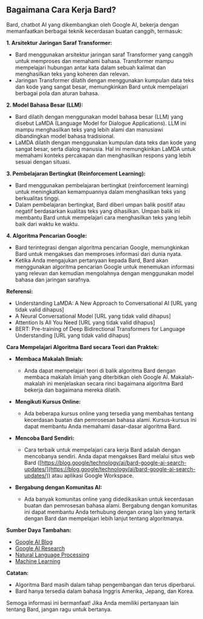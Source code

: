 ## Bagaimana Cara Kerja Bard?

Bard, chatbot AI yang dikembangkan oleh Google AI, bekerja dengan memanfaatkan berbagai teknik kecerdasan buatan canggih, termasuk:

**1. Arsitektur Jaringan Saraf Transformer:**

* Bard menggunakan arsitektur jaringan saraf Transformer yang canggih untuk memproses dan memahami bahasa. Transformer mampu mempelajari hubungan antar kata dalam sebuah kalimat dan menghasilkan teks yang koheren dan relevan.
* Jaringan Transformer dilatih dengan menggunakan kumpulan data teks dan kode yang sangat besar, memungkinkan Bard untuk mempelajari berbagai pola dan aturan bahasa.

**2. Model Bahasa Besar (LLM):**

* Bard dilatih dengan menggunakan model bahasa besar (LLM) yang disebut LaMDA (Language Model for Dialogue Applications). LLM ini mampu menghasilkan teks yang lebih alami dan manusiawi dibandingkan model bahasa tradisional.
* LaMDA dilatih dengan menggunakan kumpulan data teks dan kode yang sangat besar, serta dialog manusia. Hal ini memungkinkan LaMDA untuk memahami konteks percakapan dan menghasilkan respons yang lebih sesuai dengan situasi.

**3. Pembelajaran Bertingkat (Reinforcement Learning):**

* Bard menggunakan pembelajaran bertingkat (reinforcement learning) untuk meningkatkan kemampuannya dalam menghasilkan teks yang berkualitas tinggi.
* Dalam pembelajaran bertingkat, Bard diberi umpan balik positif atau negatif berdasarkan kualitas teks yang dihasilkan. Umpan balik ini membantu Bard untuk mempelajari cara menghasilkan teks yang lebih baik dari waktu ke waktu.

**4. Algoritma Pencarian Google:**

* Bard terintegrasi dengan algoritma pencarian Google, memungkinkan Bard untuk mengakses dan memproses informasi dari dunia nyata.
* Ketika Anda mengajukan pertanyaan kepada Bard, Bard akan menggunakan algoritma pencarian Google untuk menemukan informasi yang relevan dan kemudian mengolahnya dengan menggunakan model bahasa dan jaringan sarafnya.

**Referensi:**

* Understanding LaMDA: A New Approach to Conversational AI [URL yang tidak valid dihapus]
* A Neural Conversational Model [URL yang tidak valid dihapus]
* Attention Is All You Need [URL yang tidak valid dihapus]
* BERT: Pre-training of Deep Bidirectional Transformers for Language Understanding [URL yang tidak valid dihapus]

**Cara Mempelajari Algoritma Bard secara Teori dan Praktek:**

* **Membaca Makalah Ilmiah:**

  * Anda dapat mempelajari teori di balik algoritma Bard dengan membaca makalah ilmiah yang diterbitkan oleh Google AI. Makalah-makalah ini menjelaskan secara rinci bagaimana algoritma Bard bekerja dan bagaimana mereka dilatih.

* **Mengikuti Kursus Online:**

  * Ada beberapa kursus online yang tersedia yang membahas tentang kecerdasan buatan dan pemrosesan bahasa alami. Kursus-kursus ini dapat membantu Anda memahami dasar-dasar algoritma Bard.

* **Mencoba Bard Sendiri:**

  * Cara terbaik untuk mempelajari cara kerja Bard adalah dengan mencobanya sendiri. Anda dapat mengakses Bard melalui situs web Bard ([https://blog.google/technology/ai/bard-google-ai-search-updates/](https://blog.google/technology/ai/bard-google-ai-search-updates/)) atau aplikasi Google Workspace.

* **Bergabung dengan Komunitas AI:**

  * Ada banyak komunitas online yang didedikasikan untuk kecerdasan buatan dan pemrosesan bahasa alami. Bergabung dengan komunitas ini dapat membantu Anda terhubung dengan orang lain yang tertarik dengan Bard dan mempelajari lebih lanjut tentang algoritmanya.

**Sumber Daya Tambahan:**

* [Google AI Blog](https://ai.googleblog.com/)
* [Google AI Research](https://ai.google/research/)
* [Natural Language Processing](https://en.wikipedia.org/wiki/Natural_language_processing)
* [Machine Learning](https://en.wikipedia.org/wiki/Machine_learning)

**Catatan:**

* Algoritma Bard masih dalam tahap pengembangan dan terus diperbarui. 
* Bard hanya tersedia dalam bahasa Inggris Amerika, Jepang, dan Korea.

Semoga informasi ini bermanfaat! Jika Anda memiliki pertanyaan lain tentang Bard, jangan ragu untuk bertanya.
